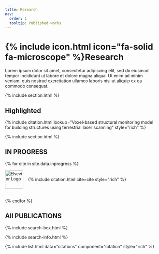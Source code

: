 ```yaml
---
title: Research
nav:
  order: 1
  tooltip: Published works
---
```


# {% include icon.html icon="fa-solid fa-microscope" %}Research

Lorem ipsum dolor sit amet, consectetur adipiscing elit, sed do eiusmod tempor incididunt ut labore et dolore magna aliqua.
Ut enim ad minim veniam, quis nostrud exercitation ullamco laboris nisi ut aliquip ex ea commodo consequat.

{% include section.html %}

## Highlighted

{% include citation.html lookup="Voxel-based structural monitoring model for building structures using terrestrial laser scanning" style="rich" %}

{% include section.html %}

## IN PROGRESS
{% for cite in site.data.inprogress %}

<div style="display: flex; align-items: center; margin-bottom: 2rem;">
  <img src="{{ '/images/Elsevier.png' | relative_url }}" alt="Elsevier Logo" style="width: 60px; margin-right: 1rem;" />
  <div style="flex: 1;">
    {% include citation.html cite=cite style="rich" %}
  </div>
</div>

{% endfor %}

## All PUBLICATIONS

{% include search-box.html %}

{% include search-info.html %}

{% include list.html data="citations" component="citation" style="rich" %}

